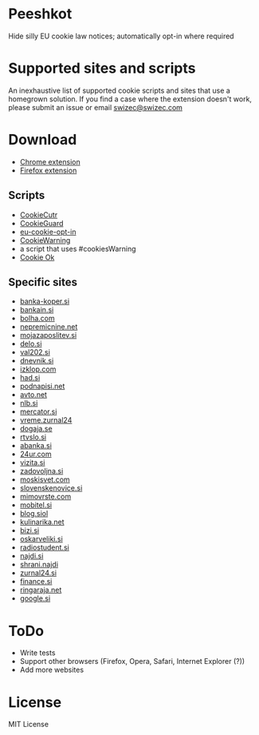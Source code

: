 Peeshkot
========

Hide silly EU cookie law notices; automatically opt-in where required


Supported sites and scripts
========

An inexhaustive list of supported cookie scripts and sites that use a
homegrown solution. If you find a case where the extension doesn't
work, please submit an issue or email swizec@swizec.com


Download
=========

* [Chrome extension](https://chrome.google.com/webstore/detail/peeshkot/idfkeeahcifaocjonphgjmpmmfonahle)
* [Firefox extension]()

Scripts
------

 * [CookieCutr](http://cookiecuttr.com/)
 * [CookieGuard](http://cookieguard.eu/)
 * [eu-cookie-opt-in](https://github.com/creativeaura/eu-cookie-opt-in)
 * [CookieWarning](https://github.com/Scott-Herbert/CookieWarning)
 * a script that uses #cookiesWarning
 * [Cookie Ok](http://cookieok.eu/)

Specific sites
------
* [banka-koper.si](http://banka-koper.si)
* [bankain.si](http://bankain.si)
* [bolha.com](http://bolha.com)
* [nepremicnine.net](http://nepremicnine.net)
* [mojazaposlitev.si](http://mojazaposlitev.si)
* [delo.si](http://delo.si)
* [val202.si](http://val202.si)
* [dnevnik.si](http://dnevnik.si)
* [izklop.com](http://izklop.com)
* [had.si](http://had.si)
* [podnapisi.net](http://podnapisi.net)
* [avto.net](http://avto.net)
* [nlb.si](http://nlb.si)
* [mercator.si](http://mercator.si)
* [vreme.zurnal24](http://vreme.zurnal24)
* [dogaja.se](http://dogaja.se)
* [rtvslo.si](http://rtvslo.si)
* [abanka.si](http://abanka.si)
* [24ur.com](http://24ur.com)
* [vizita.si](http://vizita.si)
* [zadovoljna.si](http://zadovoljna.si)
* [moskisvet.com](http://moskisvet.com)
* [slovenskenovice.si](http://slovenskenovice.si)
* [mimovrste.com](http://mimovrste.com)
* [mobitel.si](http://mobitel.si)
* [blog.siol](http://blog.siol)
* [kulinarika.net](http://kulinarika.net)
* [bizi.si](http://bizi.si)
* [oskarveliki.si](http://oskarveliki.si)
* [radiostudent.si](http://radiostudent.si)
* [najdi.si](http://najdi.si)
* [shrani.najdi](http://shrani.najdi)
* [zurnal24.si](http://zurnal24.si)
* [finance.si](http://finance.si)
* [ringaraja.net](http://ringaraja.net)
* [google.si](http://google.si)


ToDo
=========

* Write tests
* Support other browsers (Firefox, Opera, Safari, Internet Explorer (?))
* Add more websites

License
========

MIT License
